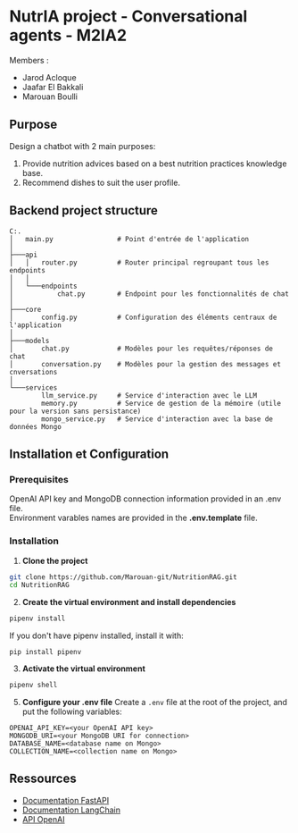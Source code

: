 # NutrIA project - Conversational agents - M2IA2

Members : 
- Jarod Acloque
- Jaafar El Bakkali
- Marouan Boulli

## Purpose

Design a chatbot with 2 main purposes:
1. Provide nutrition advices based on a best nutrition practices knowledge base.
2. Recommend dishes to suit the user profile.


## Backend project structure

```
C:.
│   main.py                # Point d'entrée de l'application           
│
├───api
│   │   router.py          # Router principal regroupant tous les endpoints
│   │
│   └───endpoints
│           chat.py        # Endpoint pour les fonctionnalités de chat
│
├───core
│       config.py          # Configuration des éléments centraux de l'application
│
├───models
│       chat.py            # Modèles pour les requêtes/réponses de chat
│       conversation.py    # Modèles pour la gestion des messages et cnversations
│
└───services
        llm_service.py     # Service d'interaction avec le LLM
        memory.py          # Service de gestion de la mémoire (utile pour la version sans persistance)
        mongo_service.py   # Service d'interaction avec la base de données Mongo
```
## Installation et Configuration

### Prerequisites

OpenAI API key and MongoDB connection information provided in an .env file.  
Environment varables names are provided in the **.env.template** file.

### Installation

1. **Clone the project**
```bash
git clone https://github.com/Marouan-git/NutritionRAG.git
cd NutritionRAG
```

2. **Create the virtual environment and install dependencies**
```bash
pipenv install
```

If you don't have pipenv installed, install it with:
```
pip install pipenv
```

3. **Activate the virtual environment**

```bash
pipenv shell
```


5. **Configure your .env file**
Create a `.env` file at the root of the project, and put the following variables:
```
OPENAI_API_KEY=<your OpenAI API key>
MONGODB_URI=<your MongoDB URI for connection>
DATABASE_NAME=<database name on Mongo>
COLLECTION_NAME=<collection name on Mongo>
```

## Ressources

- [Documentation FastAPI](https://fastapi.tiangolo.com/)
- [Documentation LangChain](https://python.langchain.com/)
- [API OpenAI](https://platform.openai.com/docs/api-reference)
